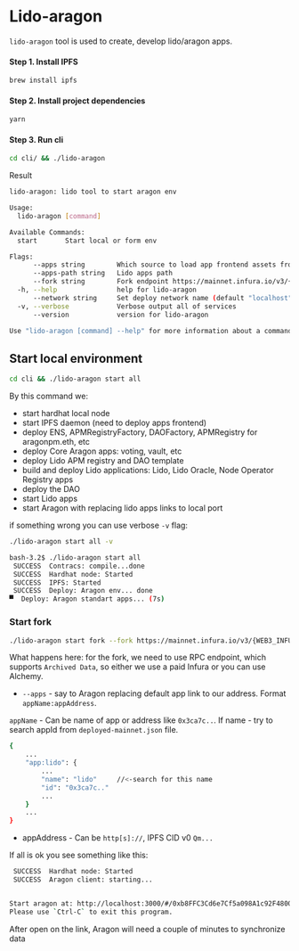 # Lido-aragon

`lido-aragon` tool is used to create, develop lido/aragon apps.

#### Step 1. Install IPFS

```bash
brew install ipfs
```

#### Step 2. Install project dependencies
```bash
yarn
```

#### Step 3. Run cli 



```bash
cd cli/ && ./lido-aragon
```

Result
```bash
lido-aragon: lido tool to start aragon env

Usage:
  lido-aragon [command]

Available Commands:
  start       Start local or form env

Flags:
      --apps string        Which source to load app frontend assets from
      --apps-path string   Lido apps path
      --fork string        Fork endpoint https://mainnet.infura.io/v3/{WEB3_INFURA_PROJECT_ID}
  -h, --help               help for lido-aragon
      --network string     Set deploy network name (default "localhost")
  -v, --verbose            Verbose output all of services
      --version            version for lido-aragon

Use "lido-aragon [command] --help" for more information about a command.
```


## Start local environment

```bash
cd cli && ./lido-aragon start all
```

By this command we:
- start hardhat local node
- start IPFS daemon (need to deploy apps frontend)
- deploy ENS, APMRegistryFactory, DAOFactory, APMRegistry for aragonpm.eth, etc
- deploy Core Aragon apps: voting, vault, etc
- deploy Lido APM registry and DAO template
- build and deploy Lido applications: Lido, Lido Oracle, Node Operator Registry apps
- deploy the DAO
- start Lido apps 
- start Aragon with replacing lido apps links to local port

if something wrong you can use verbose `-v` flag:
```bash
./lido-aragon start all -v
```


```bash
bash-3.2$ ./lido-aragon start all
 SUCCESS  Contracs: compile...done
 SUCCESS  Hardhat node: Started
 SUCCESS  IPFS: Started
 SUCCESS  Deploy: Aragon env... done
▀  Deploy: Aragon standart apps... (7s)
```

### Start fork

```bash
./lido-aragon start fork --fork https://mainnet.infura.io/v3/{WEB3_INFURA_PROJECT_ID} --network mainnet --apps=lido:QmPR28q1qWFDcd1aYjnwqpFQYkUofoyBzQ6KCHE6PSQY6P
```

What happens here: for the fork, we need to use RPC endpoint, which supports `Archived Data`, so either we use a paid Infura or you can use Alchemy.

- `--apps` - say to Aragon replacing default app link to our address. Format `appName:appAddress`. 

`appName` - Can be name of app or address like `0x3ca7c..`. If name - try to search appId from `deployed-mainnet.json` file. 

```bash
{
    ...
    "app:lido": {
        ...
        "name": "lido"     //<-search for this name
        "id": "0x3ca7c.."
        ...
    }
    ...
}
```

- appAddress - Can be `http[s]://`, IPFS CID v0 `Qm...`


If all is ok you see something like this:
```bash
 SUCCESS  Hardhat node: Started
 SUCCESS  Aragon client: starting...


Start aragon at: http://localhost:3000/#/0xb8FFC3Cd6e7Cf5a098A1c92F48009765B24088Dc
Please use `Ctrl-C` to exit this program.
```

Аfter open on the link, Aragon will need a couple of minutes to synchronize data